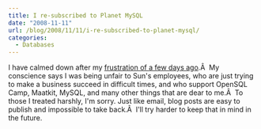 ```yaml
---
title: I re-subscribed to Planet MySQL
date: "2008-11-11"
url: /blog/2008/11/11/i-re-subscribed-to-planet-mysql/
categories:
  - Databases
---
```

I have calmed down after my [frustration of a few days ago](/blog/2008/10/30/i-unsubscribed-from-the-planet-mysql-feed/).Â  My conscience says I was being unfair to Sun's employees, who are just trying to make a business succeed in difficult times, and who support OpenSQL Camp, Maatkit, MySQL, and many other things that are dear to me.Â  To those I treated harshly, I'm sorry. Just like email, blog posts are easy to publish and impossible to take back.Â  I'll try harder to keep that in mind in the future.


